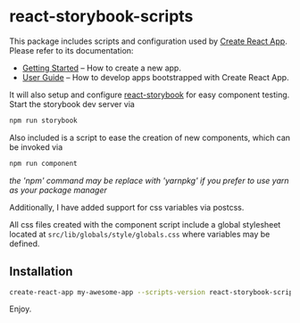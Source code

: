 # react-storybook-scripts

This package includes scripts and configuration used by [Create React App](https://github.com/facebookincubator/create-react-app).  
Please refer to its documentation:

* [Getting Started](https://github.com/facebookincubator/create-react-app/blob/master/README.md#getting-started) – How to create a new app.
* [User Guide](https://github.com/facebookincubator/create-react-app/blob/master/packages/react-scripts/template/README.md) – How to develop apps bootstrapped with Create React App.

It will also setup and configure [react-storybook](https://getstorybook.io) for easy component testing.
Start the storybook dev server via
```bash
npm run storybook
```

Also included is a script to ease the creation of new components, which can be invoked via
```bash
npm run component
```

_the 'npm' command may be replace with 'yarnpkg' if you prefer to use yarn as your package manager_

Additionally, I have added support for css variables via postcss.

All css files created with the component script include a global stylesheet located at `src/lib/globals/style/globals.css` where variables may be defined.

## Installation
```bash
create-react-app my-awesome-app --scripts-version react-storybook-scripts
```

Enjoy.
